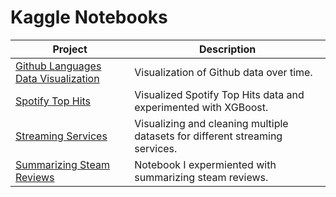 # Kaggle Notebooks

| Project | Description |
---------- | --------------
| [Github Languages Data Visualization](./GithubLanguagesDataVisualization/notebook.ipynb) | Visualization of Github data over time. |
| [Spotify Top Hits](./SpotifyTopHits/notebook.ipynb) | Visualized Spotify Top Hits data and experimented with XGBoost. |
| [Streaming Services](./StreamingServices/notebook.ipynb) | Visualizing and cleaning multiple datasets for different streaming services. |
| [Summarizing Steam Reviews](./SummarizingSteamReviews/notebook.ipynb) | Notebook I expermiented with summarizing steam reviews. |
